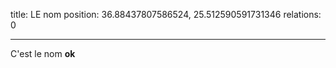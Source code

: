 title: LE nom
position: 36.88437807586524, 25.512590591731346
relations: 0

---








C'est le nom **ok**